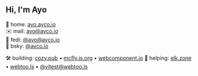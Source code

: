 ## Hi, I'm Ayo
🏡 home: [ayo.ayco.io](https://ayo.ayco.io)<br>
✉️ mail: ayo@ayco.io<br>
🐘 fedi: [@ayo@ayco.io](https://ayco.io/@ayo)<br>
🦋 bsky: [@ayco.io](https://bsky.app/profile/ayco.io)

🛠️ building: [cozy.pub](https://cozy.pub) • [mcfly.js.org](https://mcfly.js.org) • [webcomponent.io](https://webcomponent.io)
🤝 helping: [elk.zone](https://elk.zone) • [webtoo.ls](https://m.webtoo.ls) • [@vitest@webtoo.ls](https://elk.zone/m.webtoo.ls/@vitest)
